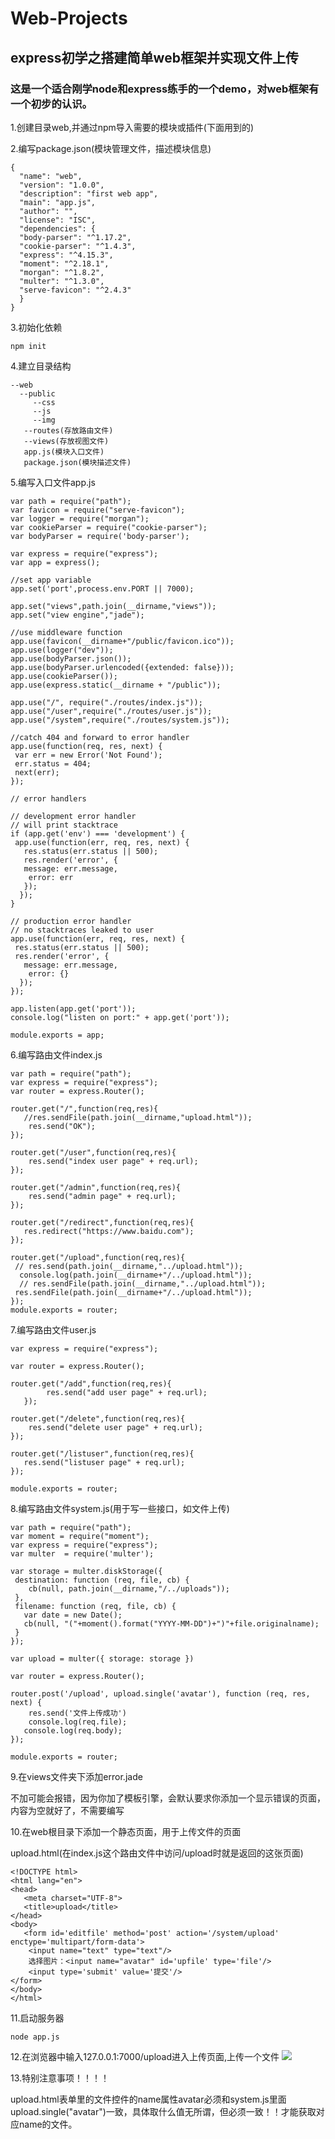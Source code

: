 # Web-Projects
## express初学之搭建简单web框架并实现文件上传
### 这是一个适合刚学node和express练手的一个demo，对web框架有一个初步的认识。
1.创建目录web,并通过npm导入需要的模块或插件(下面用到的)

2.编写package.json(模块管理文件，描述模块信息)

    {  
      "name": "web",  
      "version": "1.0.0",  
      "description": "first web app",  
      "main": "app.js",  
      "author": "",  
      "license": "ISC",  
      "dependencies": {  
      "body-parser": "^1.17.2",  
      "cookie-parser": "^1.4.3",  
      "express": "^4.15.3",  
      "moment": "^2.18.1",  
      "morgan": "^1.8.2",  
      "multer": "^1.3.0",  
      "serve-favicon": "^2.4.3"  
      }  
    }  

3.初始化依赖

    npm init  

4.建立目录结构
    
    --web  
      --public  
         --css  
         --js  
         --img  
       --routes(存放路由文件)  
       --views(存放视图文件)  
       app.js(模块入口文件)  
       package.json(模块描述文件)  


5.编写入口文件app.js

    var path = require("path");  
    var favicon = require("serve-favicon");  
    var logger = require("morgan");  
    var cookieParser = require("cookie-parser");  
    var bodyParser = require('body-parser');  
  
    var express = require("express");  
    var app = express();  
  
    //set app variable  
    app.set('port',process.env.PORT || 7000);  
  
    app.set("views",path.join(__dirname,"views"));  
    app.set("view engine","jade");  
  
    //use middleware function  
    app.use(favicon(__dirname+"/public/favicon.ico"));  
    app.use(logger("dev"));  
    app.use(bodyParser.json());  
    app.use(bodyParser.urlencoded({extended: false}));  
    app.use(cookieParser());  
    app.use(express.static(__dirname + "/public"));  
  
    app.use("/", require("./routes/index.js"));  
    app.use("/user",require("./routes/user.js"));  
    app.use("/system",require("./routes/system.js"));  
  
    //catch 404 and forward to error handler  
    app.use(function(req, res, next) {  
     var err = new Error('Not Found');  
     err.status = 404;  
     next(err);  
    });  
  
    // error handlers  
  
    // development error handler  
    // will print stacktrace  
    if (app.get('env') === 'development') {  
     app.use(function(err, req, res, next) {  
       res.status(err.status || 500);  
       res.render('error', {  
       message: err.message,  
        error: err  
       });  
      });  
    }  
  
    // production error handler  
    // no stacktraces leaked to user  
    app.use(function(err, req, res, next) {  
     res.status(err.status || 500);  
     res.render('error', {  
       message: err.message,  
        error: {}  
      });  
    });  
  
    app.listen(app.get('port'));  
    console.log("listen on port:" + app.get('port'));  
    
    module.exports = app;  


6.编写路由文件index.js

    var path = require("path");  
    var express = require("express");  
    var router = express.Router();  
  
    router.get("/",function(req,res){  
       //res.sendFile(path.join(__dirname,"upload.html"));  
        res.send("OK");  
    });  
  
    router.get("/user",function(req,res){  
        res.send("index user page" + req.url);  
    });  
  
    router.get("/admin",function(req,res){  
        res.send("admin page" + req.url);  
    });  
  
    router.get("/redirect",function(req,res){  
       res.redirect("https://www.baidu.com");  
    });  
  
    router.get("/upload",function(req,res){  
     // res.send(path.join(__dirname,"../upload.html"));  
      console.log(path.join(__dirname+"/../upload.html"));  
      // res.sendFile(path.join(__dirname,"../upload.html"));  
     res.sendFile(path.join(__dirname+"/../upload.html"));  
    });  
    module.exports = router;  

7.编写路由文件user.js

    var express = require("express");  
  
    var router = express.Router();  
  
    router.get("/add",function(req,res){  
            res.send("add user page" + req.url);  
       });  
  
    router.get("/delete",function(req,res){  
        res.send("delete user page" + req.url);  
    });  
  
    router.get("/listuser",function(req,res){  
       res.send("listuser page" + req.url);  
    });  
  
    module.exports = router;  

8.编写路由文件system.js(用于写一些接口，如文件上传)

    var path = require("path");  
    var moment = require("moment");  
    var express = require("express");  
    var multer  = require('multer');  
  
    var storage = multer.diskStorage({  
     destination: function (req, file, cb) {  
        cb(null, path.join(__dirname,"/../uploads"));  
     },  
     filename: function (req, file, cb) {  
       var date = new Date();  
       cb(null, "("+moment().format("YYYY-MM-DD")+")"+file.originalname);  
     }  
    });  
  
    var upload = multer({ storage: storage })  
  
    var router = express.Router();  
  
    router.post('/upload', upload.single('avatar'), function (req, res, next) {  
        res.send('文件上传成功')  
        console.log(req.file);  
       console.log(req.body);  
    });  
  
    module.exports = router;  

9.在views文件夹下添加error.jade

不加可能会报错，因为你加了模板引擎，会默认要求你添加一个显示错误的页面，内容为空就好了，不需要编写


10.在web根目录下添加一个静态页面，用于上传文件的页面

upload.html(在index.js这个路由文件中访问/upload时就是返回的这张页面)

    <!DOCTYPE html>  
    <html lang="en">  
    <head>  
       <meta charset="UTF-8">  
       <title>upload</title>  
    </head>  
    <body>  
       <form id='editfile' method='post' action='/system/upload' enctype='multipart/form-data'>  
        <input name="text" type="text"/>  
        选择图片：<input name="avatar" id='upfile' type='file'/>  
        <input type='submit' value='提交'/>  
    </form>  
    </body>  
    </html>  

11.启动服务器

    node app.js  

12.在浏览器中输入127.0.0.1:7000/upload进入上传页面,上传一个文件
![](https://img-blog.csdn.net/20170608003624853?watermark/2/text/aHR0cDovL2Jsb2cuY3Nkbi5uZXQvQ0ZyaWVtYW4=/font/5a6L5L2T/fontsize/400/fill/I0JBQkFCMA==/dissolve/70/gravity/Center)

13.特别注意事项！！！！

upload.html表单里的文件控件的name属性avatar必须和system.js里面upload.single("avatar")一致，具体取什么值无所谓，但必须一致！！才能获取对应name的文件。

